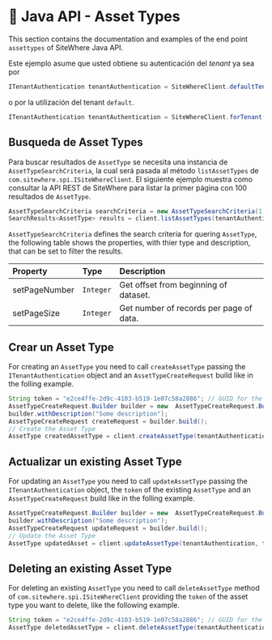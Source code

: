 # :book: Java API - Asset Types

<Seo/>

This section contains the documentation and examples of the end point `assettypes` of SiteWhere Java API.

Este ejemplo asume que usted obtiene su autenticación del *tenant* ya sea por

```java
ITenantAuthentication tenantAuthentication = SiteWhereClient.defaultTenant();
```

o por la utilización del tenant `default`.

```java
ITenantAuthentication tenantAuthentication = SiteWhereClient.forTenant("token", "auth");
```

## Busqueda de Asset Types

Para buscar resultados de `AssetType` se necesita una instancia de `AssetTypeSearchCriteria`,
la cual será pasada al método `listAssetTypes` de `com.sitewhere.spi.ISiteWhereClient`. El siguiente ejemplo muestra
como consultar la API REST de SiteWhere para listar la primer página con 100 resultados de `AssetType`.

```java
AssetTypeSearchCriteria searchCriteria = new AssetTypeSearchCriteria(1, 100);
SearchResults<AssetType> results = client.listAssetTypes(tenantAuthentication, searchCriteria);
```

`AssetTypeSearchCriteria` defines the search criteria for quering `AssetType`, the following table shows the properties, with 
thier type and description, that can be set to filter the results.

| Property                     | Type        | Description                                                    |
|:-----------------------------|:------------|:---------------------------------------------------------------|
| setPageNumber                | `Integer`   | Get offset from beginning of dataset.                          |
| setPageSize                  | `Integer`   | Get number of records per page of data.                        |

## Crear un Asset Type

For creating an `AssetType` you need to call `createAssetType` passing the `ITenantAuthentication` object and an
`AssetTypeCreateRequest` build like in the folling example.

```java
String token = "e2ce4ffe-2d9c-4103-b519-1e07c58a2886"; // GUID for the Asset Type
AssetTypeCreateRequest.Builder builder = new  AssetTypeCreateRequest.Builder(token, "my asset type");
builder.withDescription("Some description");
AssetTypeCreateRequest createRequest = builder.build();
// Create the Asset Type
AssetType createdAssetType = client.createAssetType(tenantAuthentication, createRequest);
```

## Actualizar un existing Asset Type

For updating an `AssetType` you need to call `updateAssetType` passing the `ITenantAuthentication` object,
the `token` of the existing `AssetType` and an `AssetTypeCreateRequest` build like in the folling example.

```java
AssetTypeCreateRequest.Builder builder = new  AssetTypeCreateRequest.Builder(token, "my asset type");
builder.withDescription("Some description");
AssetTypeCreateRequest updateRequest = builder.build();
// Update the Asset Type
AssetType updatedAsset = client.updateAssetType(tenantAuthentication, token, updateRequest);
```

## Deleting an existing Asset Type

For deleting an existing `AssetType` you need to call `deleteAssetType` method of `com.sitewhere.spi.ISiteWhereClient`
providing the `token` of the asset type you want to delete, like the following example.

```java
String token = "e2ce4ffe-2d9c-4103-b519-1e07c58a2886"; // GUID for the Asset Type
AssetType deletedAssetType = client.deleteAssetType(tenantAuthentication, token);
```
